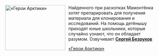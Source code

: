 <!--2025-09-27 11:00:36-->
<div class="yb">
  <div class="rss kino_kino"><a href="https://www.kino-teatr.ru/video/53858/" title="«Герои Арктики»"><img src="https://www.kino-teatr.ru/video/8/5/53858/poster.jpg" width="196" height="147" align="left" hspace="5" style="margin: 0px 10px 0px 5px" alt="«Герои Арктики»"/></a>Найденного при раскопках Мамонтёнка хотят препарировать для получения материала для клонирования и исследований. На помощь детёнышу приходят юные школьники, которые случайно узнают, что он обладает разумом. Озвучивает <a href=https://www.kino-teatr.ru/kino/acter/m/ros/367/bio/ target=_blank><strong>Сергей Безруков</strong></a> <p class="titl"><a href="https://www.kino-teatr.ru/video/53858/">«Герои Арктики»</a></p></div>
</div>
